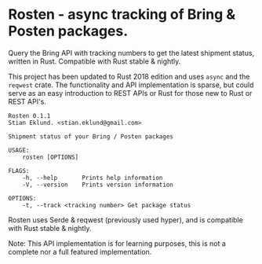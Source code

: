 # Rosten - async tracking of Bring & Posten packages.

Query the Bring API with tracking numbers to get the latest shipment status, written in Rust.
Compatible with Rust stable & nightly.

This project has been updated to Rust 2018 edition and uses `async` and the `reqwest` crate.
The functionality and API implementation is sparse, but could serve as an easy introduction to REST APIs or Rust
for those new to Rust or REST API's.

```
Rosten 0.1.1
Stian Eklund. <stian.eklund@gmail.com>

Shipment status of your Bring / Posten packages

USAGE:
    rosten [OPTIONS]

FLAGS:
    -h, --help       Prints help information
    -V, --version    Prints version information

OPTIONS:
    -t, --track <tracking number> Get package status
```
Rosten uses Serde & reqwest (previously used hyper), and is compatible with Rust stable & nightly.

Note: This API implementation is for learning purposes, this is not a complete nor a full featured implementation.
